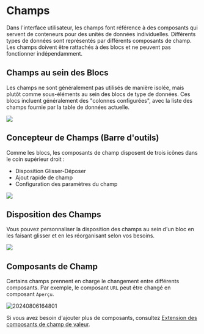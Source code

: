 # Champs

Dans l'interface utilisateur, les champs font référence à des composants qui servent de conteneurs pour des unités de données individuelles. Différents types de données sont représentés par différents composants de champ. Les champs doivent être rattachés à des blocs et ne peuvent pas fonctionner indépendamment.

## Champs au sein des Blocs

Les champs ne sont généralement pas utilisés de manière isolée, mais plutôt comme sous-éléments au sein des blocs de type de données. Ces blocs incluent généralement des "colonnes configurées", avec la liste des champs fournie par la table de données actuelle.

![](https://static-docs.nocobase.com/c5ea18ad1847332fe78075413f23de46.png)

## Concepteur de Champs (Barre d'outils)

Comme les blocs, les composants de champ disposent de trois icônes dans le coin supérieur droit :

- Disposition Glisser-Déposer
- Ajout rapide de champ
- Configuration des paramètres du champ

![](https://static-docs.nocobase.com/30cc5fcaeeb171862f79449a72a7fcf9.png)

## Disposition des Champs

Vous pouvez personnaliser la disposition des champs au sein d'un bloc en les faisant glisser et en les réorganisant selon vos besoins.

![](https://static-docs.nocobase.com/0825ea8c014c9073f505e74f707ded66.gif)

## Composants de Champ

Certains champs prennent en charge le changement entre différents composants. Par exemple, le composant `URL` peut être changé en composant `Aperçu`.

![20240806164801](https://static-docs.nocobase.com/20240806164801.png)

Si vous avez besoin d'ajouter plus de composants, consultez [Extension des composants de champ de valeur](/plugin-samples/field/value).
